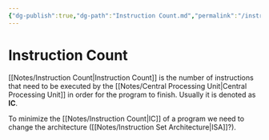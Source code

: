 ```yaml
---
{"dg-publish":true,"dg-path":"Instruction Count.md","permalink":"/instruction-count/"}
---
```




# Instruction Count
[[Notes/Instruction Count\|Instruction Count]] is the number of instructions that need to be executed by the [[Notes/Central Processing Unit\|Central Processing Unit]] in order for the program to finish.
Usually it is denoted as **IC**.

To minimize the [[Notes/Instruction Count\|IC]] of a program we need to change the architecture ([[Notes/Instruction Set Architecture\|ISA]]?).
